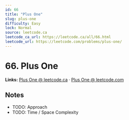 ```yaml
--- 
id: 66
title: "Plus One"
slug: plus-one
difficulty: Easy
lock: Normal
source: leetcode.ca
leetcode_ca_url: https://leetcode.ca/all/66.html
leetcode_url: https://leetcode.com/problems/plus-one/
---
```


# 66. Plus One

**Links:** [Plus One @ leetcode.ca](https://leetcode.ca/all/66.html) · [Plus One @ leetcode.com](https://leetcode.com/problems/plus-one/)

## Notes
- TODO: Approach
- TODO: Time / Space Complexity
